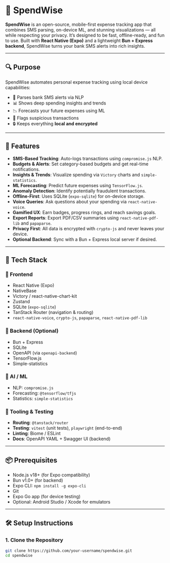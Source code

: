 # 📱 SpendWise

**SpendWise** is an open-source, mobile-first expense tracking app that combines SMS parsing, on-device ML, and stunning visualizations — all while respecting your privacy. It’s designed to be fast, offline-ready, and fun to use. Built with **React Native (Expo)** and a lightweight **Bun + Express backend**, SpendWise turns your bank SMS alerts into rich insights.

---

## 🔍 Purpose

SpendWise automates personal expense tracking using local device capabilities:

- 📩 Parses bank SMS alerts via NLP
- 📊 Shows deep spending insights and trends
- 📉 Forecasts your future expenses using ML
- 🚨 Flags suspicious transactions
- 🔒 Keeps everything **local and encrypted**

---

## 🚀 Features

- **SMS-Based Tracking**: Auto-logs transactions using `compromise.js` NLP.
- **Budgets & Alerts**: Set category-based budgets and get real-time notifications.
- **Insights & Trends**: Visualize spending via `Victory` charts and `simple-statistics`.
- **ML Forecasting**: Predict future expenses using `TensorFlow.js`.
- **Anomaly Detection**: Identify potentially fraudulent transactions.
- **Offline-First**: Uses SQLite (`expo-sqlite`) for on-device storage.
- **Voice Queries**: Ask questions about your spending via `react-native-voice`.
- **Gamified UX**: Earn badges, progress rings, and reach savings goals.
- **Export Reports**: Export PDF/CSV summaries using `react-native-pdf-lib` and `papaparse`.
- **Privacy First**: All data is encrypted with `crypto-js` and never leaves your device.
- **Optional Backend**: Sync with a Bun + Express local server if desired.

---

## 🧰 Tech Stack

### 📱 Frontend
- React Native (Expo)
- NativeBase
- Victory / react-native-chart-kit
- Zustand
- SQLite (`expo-sqlite`)
- TanStack Router (navigation & routing)
- `react-native-voice`, `crypto-js`, `papaparse`, `react-native-pdf-lib`

### 🔧 Backend (Optional)
- Bun + Express
- SQLite
- OpenAPI (via `openapi-backend`)
- TensorFlow.js
- Simple-statistics

### 🧠 AI / ML
- NLP: `compromise.js`
- Forecasting: `@tensorflow/tfjs`
- Statistics: `simple-statistics`

### 🧪 Tooling & Testing
- **Routing**: `@tanstack/router`
- **Testing**: `vitest` (unit tests), `playwright` (end-to-end)
- **Linting**: Biome / ESLint
- **Docs**: OpenAPI YAML + Swagger UI (backend)

---

## 📦 Prerequisites

- Node.js v18+ (for Expo compatibility)
- Bun v1.0+ (for backend)
- Expo CLI: `npm install -g expo-cli`
- Git
- Expo Go app (for device testing)
- Optional: Android Studio / Xcode for emulators

---

## 🛠️ Setup Instructions

### 1. Clone the Repository

```bash
git clone https://github.com/your-username/spendwise.git
cd spendwise
